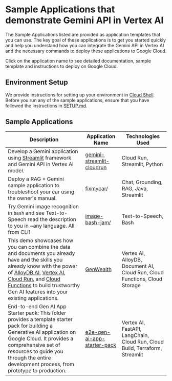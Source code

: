 # Sample Applications that demonstrate Gemini API in Vertex AI

The Sample Applications listed are provided as application templates that you can use. The key goal of these applications is to get you started quickly and help you understand how you can integrate the Gemini API in Vertex AI and the necessary commands to deploy these applications to Google Cloud.

Click on the application name to see detailed documentation, sample template and instructions to deploy on Google Cloud.

## Environment Setup

We provide instructions for setting up your environment in [Cloud Shell](https://cloud.google.com/shell). Before you run any of the sample applications, ensure that you have followed the instructions in [SETUP.md](SETUP.md).

## Sample Applications

| Description                                                                                                                                                                                                                                                                                                                                                                                                                              | Application Name                                            | Technologies Used                                                           |
| ---------------------------------------------------------------------------------------------------------------------------------------------------------------------------------------------------------------------------------------------------------------------------------------------------------------------------------------------------------------------------------------------------------------------------------------- | ----------------------------------------------------------- | --------------------------------------------------------------------------- |
| Develop a Gemini application using [Streamlit](https://streamlit.io/) framework and Gemini API in Vertex AI model.                                                                                                                                                                                                                                                                                                                       | [gemini-streamlit-cloudrun](gemini-streamlit-cloudrun)      | Cloud Run, Streamlit, Python                                                |
| Deploy a RAG + Gemini sample application to troubleshoot your car using the owner's manual.                                                                                                                                                                                                                                                                                                                                              | [fixmycar/](fixmycar/)                                      | Chat, Grounding, RAG, Java, Streamlit                                       |
| Try Gemini image recognition in `bash` and see Text-to-Speech read the description to you in ~any language. All from CLI!                                                                                                                                                                                                                                                                                                                | [image-bash-jam/](image-bash-jam/)                          | Text-to-Speech, Bash                                                        |
| This demo showcases how you can combine the data and documents you already have and the skills you already know with the power of [AlloyDB AI](https://cloud.google.com/alloydb/ai?hl=en), [Vertex AI](https://cloud.google.com/vertex-ai?hl=en), [Cloud Run](https://cloud.google.com/run?hl=en), and [Cloud Functions](https://cloud.google.com/functions?hl=en) to build trustworthy Gen AI features into your existing applications. | [GenWealth](genwealth/)                                     | Vertex AI, AlloyDB, Document AI, Cloud Run, Cloud Functions, Cloud Storage  |
| End-to-end Gen AI App Starter pack: This folder provides a template starter pack for building a Generative AI application on Google Cloud. It provides a comprehensive set of resources to guide you through the entire development process, from prototype to production.                                                                                                                                                               | [e2e-gen-ai-app-starter-pack](e2e-gen-ai-app-starter-pack/) | Vertex AI, FastAPI, LangChain, Cloud Run, Cloud Build, Terraform, Streamlit |
